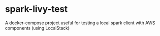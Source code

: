 # spark-livy-test

A docker-compose project useful for testing a local spark client with AWS components (using LocalStack)
